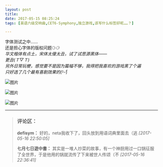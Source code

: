 ```yaml
---
layout: post
title: 
date: 2017-05-15 08:25:24
tags: [英语六级交响曲,CET6-Symphony,独立游戏,该写什么标签好呢……？]

---
```

字体测试之中……  
还是担心字体的版权问题⚆_⚆  
华文楷体有点土，宋体太傻太丑，试了试思源黑体——  
更丑(Ｔ▽Ｔ)  
另外日常玩梗，感觉要不是因为篇幅不够，我得把我喜欢的游戏黑了个遍  
只好选了几个最有喜剧效果的(-᷅_-᷄)


![图片](./images/_LofteremhSNkVpRmJBei9oMFlMSWdSV29BWG9HTDc5RlY2MmtISkVhNFFJdzhpdGExb1o0aUZadXN3PT0.jpg)

![图片](./images/_LofteremhSNkVpRmJBei9oMFlMSWdSV29BUjRuenpqajJXYm5kQ3p1L1R2NTlFa1gzRzBLaUZLazhBPT0.jpg)

![图片](./images/_LofteremhSNkVpRmJBei9oMFlMSWdSV29BWmE4bUtlbUxHQ3pMOTlJMFNlck9PMDJNbFNQQ21pMHh3PT0.jpg)


---
> ### 评论区：
>**defisym：** 好的，neta我收下了，回头放到用语词典里面去（逃  *[2017-05-16 22:50:05]*
>
>**七月七日遊中書：** 其实是一堆人炒菜的故事，有一个神厨用过一口锅征服了全世界，于是他用的锅就流传了下来被世人传颂（不  *[2017-05-16 22:36:41]*
>
>